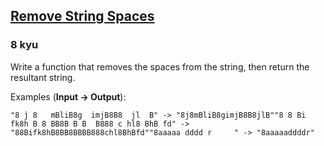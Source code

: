 <h2><a href=https://www.codewars.com/kata/57eae20f5500ad98e50002c5/train/python target="_blank">Remove String Spaces</a></h2><h3>8 kyu</h3><p>Write a function that removes the spaces from the string, then return the resultant string.</p><p>Examples (<strong>Input -&gt; Output</strong>):</p><pre><code>"8 j 8   mBliB8g  imjB8B8  jl  B" -&gt; "8j8mBliB8gimjB8B8jlB""8 8 Bi fk8h B 8 BB8B B B  B888 c hl8 BhB fd" -&gt; "88Bifk8hB8BB8BBBB888chl8BhBfd""8aaaaa dddd r     " -&gt; "8aaaaaddddr"</code></pre>